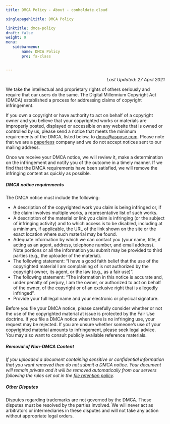 ```yaml
---
title: DMCA Policy - About - conholdate.cloud

singlepageh1title: DMCA Policy

linktitle: dmca-policy
draft: false
weight: 9
menu:
   sidebarmenu: 
       name: DMCA Policy
       pre: fa-class


---
```


<div class="box1">

<p style="text-align: right;"><em>Last Updated: 27 April 2021</em></p>

We take the intellectual and proprietary rights of others seriously and require that our users do the same. The Digital Millennium Copyright Act (DMCA) established a process for addressing claims of copyright infringement.

<p>If you own a copyright or have authority to act on behalf of a copyright owner and you believe that your copyrighted works or materials are improperly posted, displayed or accessible on any website that is owned or controlled by us, please send a notice that meets the minimum requirements of the DMCA, listed below, to 
<span id="cloak6addfd6b761c2731344b439d6556486e">
<a href="mailto:dmca@aspose.com">dmca@aspose.com</a></span>. Please note that we are a <a href="/legal/paperless-policy">paperless</a> company and we do not accept notices sent to our mailing address.</p>

 Once we receive your DMCA notice, we will review it, make a determination on the infringement and notify you of the outcome in a timely manner. If we find that the DMCA requirements have been satisfied, we will remove the infringing content as quickly as possible.</div><div class="box1">
 
 ##### DMCA notice requirements

The DMCA notice must include the following:

- A description of the copyrighted work you claim is being infringed or, if the claim involves multiple works, a representative list of such works.
- A description of the material or link you claim is infringing (or the subject of infringing activity) and to which access is to be disabled, including at a minimum, if applicable, the URL of the link shown on the site or the exact location where such material may be found.
- Adequate information by which we can contact you (your name, title, if acting as an agent, address, telephone number, and email address). Note portions or all the information you submit may be provided to third parties (e.g., the uploader of the material).
- The following statement: “I have a good faith belief that the use of the copyrighted material I am complaining of is not authorized by the copyright owner, its agent, or the law (e.g., as a fair use)”.
- The following statement: “The information in this notice is accurate and, under penalty of perjury, I am the owner, or authorized to act on behalf of the owner, of the copyright or of an exclusive right that is allegedly infringed”.
- Provide your full legal name and your electronic or physical signature.

  
Before you file your DMCA notice, please carefully consider whether or not the use of the copyrighted material at issue is protected by the Fair Use doctrine. If you file a DMCA notice when there is no infringing use, your request may be rejected. If you are unsure whether someone’s use of your copyrighted material amounts to infringement, please seek legal advice. You may also want to consult publicly available reference materials.

##### Removal of Non-DMCA Content

*If you uploaded a document containing sensitive or confidential information that you want removed then do not submit a DMCA notice. Your document will remain private and it will be removed automatically from our servers following the rules set out in the [file retention policy](/legal/file-retention-policy).*

##### Other Disputes

Disputes regarding trademarks are not governed by the DMCA. These disputes must be resolved by the parties involved. We will never act as arbitrators or intermediaries in these disputes and will not take any action without appropriate legal orders.

</div>